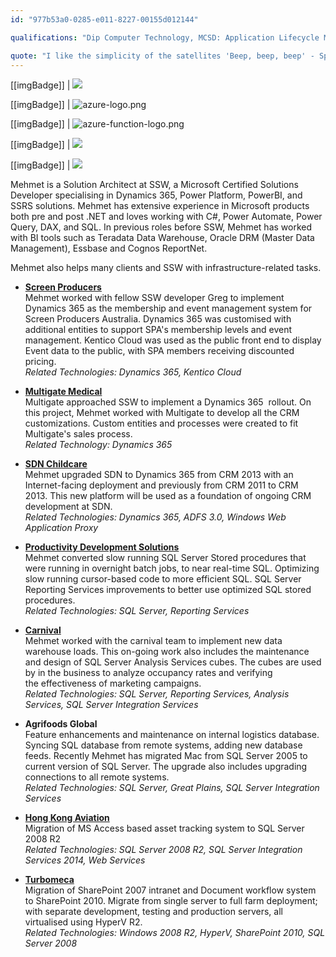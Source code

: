```yaml
---
id: "977b53a0-0285-e011-8227-00155d012144"

qualifications: "Dip Computer Technology, MCSD: Application Lifecycle Management"

quote: "I like the simplicity of the satellites 'Beep, beep, beep' - Sputnik"
---
```


[[imgBadge]]
| ![](../badges/Certification-microsoft-developer-alm.png)

[[imgBadge]]
| ![azure-logo.png](../badges/Business-microsoft-azure.png)

[[imgBadge]]
| ![azure-function-logo.png](../badges/Developer-azure-function.png)

[[imgBadge]]
| ![](../badges/Certification-poty-finalist-inclusion-shrunk.png)

[[imgBadge]]
| ![](../badges/Certification-poty-finalist-education-shrunk.png)

Mehmet is a Solution Architect at SSW, a Microsoft Certified Solutions Developer specialising in Dynamics 365, Power Platform, PowerBI, and SSRS solutions. Mehmet has extensive experience in Microsoft products both pre and post .NET and loves working with C#, Power Automate, Power Query, DAX, and SQL. In previous roles before SSW, Mehmet has worked with BI tools such as Teradata Data Warehouse, Oracle DRM (Master Data Management), Essbase and Cognos ReportNet.

Mehmet also helps many clients and SSW with infrastructure-related tasks.

- **[Screen Producers](https://www.screenproducers.org.au/)**  
  Mehmet worked with fellow SSW developer Greg to implement Dynamics 365 as the membership and event management system for Screen Producers Australia. Dynamics 365 was customised with additional entities to support SPA's membership levels and event management. Kentico Cloud was used as the public front end to display Event data to the public, with SPA members receiving discounted pricing.  
   _Related Technologies: Dynamics 365, Kentico Cloud_

- **[Multigate Medical](https://multigate.com.au)**  
  Multigate approached SSW to implement a Dynamics 365  rollout. On this project, Mehmet worked with Multigate to develop all the CRM customizations. Custom entities and processes were created to fit Multigate's sales process.  
   _Related Technology: Dynamics 365_

- **[SDN Childcare](https://sdn.org.au)**  
  Mehmet upgraded SDN to Dynamics 365 from CRM 2013 with an Internet-facing deployment and previously from CRM 2011 to CRM 2013. This new platform will be used as a foundation of ongoing CRM development at SDN.  
   _Related Technologies: Dynamics 365, ADFS 3.0, Windows Web Application Proxy_

- **[Productivity Development Solutions](https://pdsglobal.com)**  
  Mehmet converted slow running SQL Server Stored procedures that were running in overnight batch jobs, to near real-time SQL. Optimizing slow running cursor-based code to more efficient SQL. SQL Server Reporting Services improvements to better use optimized SQL stored procedures.  
   _Related Technologies: SQL Server, Reporting Services_

- **[Carnival](https://www.carnival.com.au)**  
  Mehmet worked with the carnival team to implement new data warehouse loads. This on-going work also includes the maintenance and design of SQL Server Analysis Services cubes. The cubes are used by in the business to analyze occupancy rates and verifying the effectiveness of marketing campaigns.  
   _Related Technologies: SQL Server, Reporting Services, Analysis Services, SQL Server Integration Services_

- **Agrifoods Global**  
  Feature enhancements and maintenance on internal logistics database. Syncing SQL database from remote systems, adding new database feeds. Recently Mehmet has migrated Mac from SQL Server 2005 to current version of SQL Server. The upgrade also includes upgrading connections to all remote systems.  
   _Related Technologies: SQL Server, Great Plains, SQL Server Integration Services_

- **[Hong Kong Aviation](https://www.hongkongaviation.com)**  
  Migration of MS Access based asset tracking system to SQL Server 2008 R2  
   _Related Technologies: SQL Server 2008 R2, SQL Server Integration Services 2014, Web Services_

- **[Turbomeca](https://www.safran-helicopter-engines.com/)**  
  Migration of SharePoint 2007 intranet and Document workflow system to SharePoint 2010. Migrate from single server to full farm deployment; with separate development, testing and production servers, all virtualised using HyperV R2.  
   _Related Technologies: Windows 2008 R2, HyperV, SharePoint 2010, SQL Server 2008_
